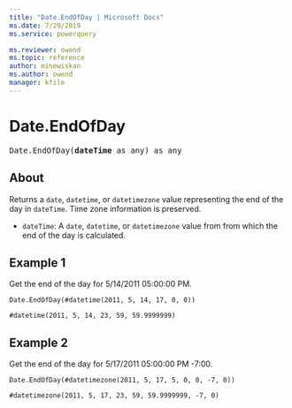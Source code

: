 ```yaml
---
title: "Date.EndOfDay | Microsoft Docs"
ms.date: 7/29/2019
ms.service: powerquery

ms.reviewer: owend
ms.topic: reference
author: minewiskan
ms.author: owend
manager: kfile
---
```

# Date.EndOfDay

<pre>
Date.EndOfDay(<b>dateTime</b> as any) as any
</pre>
  
## About  
Returns a `date`, `datetime`, or `datetimezone` value representing the end of the day in `dateTime`. Time zone information is preserved. <ul> <li><code>dateTime</code>: A <code>date</code>, <code>datetime</code>, or <code>datetimezone</code> value from from which the end of the day is calculated.</li> </ul>

## Example 1
Get the end of the day for 5/14/2011 05:00:00 PM.

```powerquery-m
Date.EndOfDay(#datetime(2011, 5, 14, 17, 0, 0))
```

`#datetime(2011, 5, 14, 23, 59, 59.9999999)`

## Example 2
Get the end of the day for 5/17/2011 05:00:00 PM -7:00.

```powerquery-m
Date.EndOfDay(#datetimezone(2011, 5, 17, 5, 0, 0, -7, 0))
```

`#datetimezone(2011, 5, 17, 23, 59, 59.9999999, -7, 0)`

